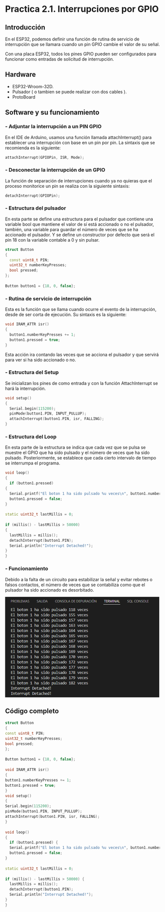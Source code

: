 # Practica 2.1. Interrupciones por GPIO
## **Introducción**
En el ESP32, podemos definir una función de rutina de servicio de interrupción que se llamara cuando un pin GPIO cambie el valor de su señal.

Con una placa ESP32, todos los pines GPIO pueden ser configurados para funcionar como entradas de solicitud de interrupción.
## **Hardware**
* ESP32-Wroom-32D.
* Pulsador ( o tambien se puede realizar con dos cables ).
* ProtoBoard
## **Software y su funcionamiento**
### **- Adjuntar la interrupción a un PIN GPIO**
En el IDE de Arduino, usamos una función llamada attachInterrupt() para establecer una interrupción con base en un pin por pin. La sintaxis que se recomienda es la siguiente:
```cpp
attachInterrupt(GPIOPin, ISR, Mode);
```
### **- Desconectar la interrupción de un GPIO**
La función de separación de interrupciones cuando ya no quieras que el proceso monitorice un pin se realiza con la siguiente sintaxis:
```cpp
detachInterrupt(GPIOPin);
```
### **- Estructura del pulsador**
En esta parte se define una estructura para el pulsador que contiene una variable bool que mantiene el valor de sí está accionado o no el pulsador, también, una variable para guardar el número de veces que se ha accionado el pulsador. Y se define un constructor por defecto que será el pin 18 con la variable contable a 0 y sin pulsar.
```cpp
struct Button 
{
  const uint8_t PIN;
  uint32_t numberKeyPresses;
  bool pressed;
};

Button button1 = {18, 0, false};
```
### **- Rutina de servicio de interrupción**
Esta es la función que se llama cuando ocurre el evento de la interrupción, desde de ser corta de ejecución. Su sintaxis es la siguiente:
```cpp
void IRAM_ATTR isr() 
{
  button1.numberKeyPresses += 1;
  button1.pressed = true;
}
```
Esta acción ira contando las veces que se acciona el pulsador y que servirá para ver si ha sido accionado o no.
### **- Estructura del Setup**
Se inicializan los pines de como entrada y con la función AttachInterrupt se hará la interrupción.
```cpp
void setup()
{  
  Serial.begin(115200);
  pinMode(button1.PIN, INPUT_PULLUP);
  attachInterrupt(button1.PIN, isr, FALLING);
}
```
### **- Estructura del Loop**
En esta parte de la estructura se indica que cada vez que se pulsa se muestre el GPIO que ha sido pulsado y el número de veces que ha sido pulsado.
Posteriormente, se establece que cada cierto intervalo de tiempo se interrumpa el programa.
```cpp
void loop()
{
  if (button1.pressed) 
{
  Serial.printf("El boton 1 ha sido pulsado %u veces\n", button1.numberKeyPresses);
  button1.pressed = false;
}

static uint32_t lastMillis = 0;

if (millis() - lastMillis > 50000) 
{
  lastMillis = millis();
  detachInterrupt(button1.PIN);
  Serial.println("Interrupt Detached!");
}
}
```
### **- Funcionamiento**
Debido a la falta de un circuito para estabilizar la señal y evitar rebotes o falsos contactos, el número de veces que se contabiliza como que el pulsador ha sido accionado es desorbitado.

![](Practica02_GPIO.PNG)

## **Código completo**
```cpp
struct Button 
{
const uint8_t PIN;
uint32_t numberKeyPresses;
bool pressed;
};

Button button1 = {18, 0, false};

void IRAM_ATTR isr() 
{
button1.numberKeyPresses += 1;
button1.pressed = true;
}
void setup() 
{
Serial.begin(115200);
pinMode(button1.PIN, INPUT_PULLUP);
attachInterrupt(button1.PIN, isr, FALLING);
}

void loop() 
{
  if (button1.pressed) {
  Serial.printf("El boton 1 ha sido pulsado %u veces\n", button1.numberKeyPresses);
  button1.pressed = false;
}

static uint32_t lastMillis = 0;

if (millis() - lastMillis > 50000) {
  lastMillis = millis();
  detachInterrupt(button1.PIN);
  Serial.println("Interrupt Detached!");
}
}
```
